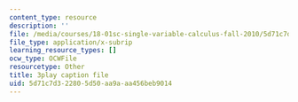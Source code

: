 ```yaml
---
content_type: resource
description: ''
file: /media/courses/18-01sc-single-variable-calculus-fall-2010/5d71c7d322805d50aa9aaa456beb9014_wOHrNt9ScYs.vtt
file_type: application/x-subrip
learning_resource_types: []
ocw_type: OCWFile
resourcetype: Other
title: 3play caption file
uid: 5d71c7d3-2280-5d50-aa9a-aa456beb9014
---
```

